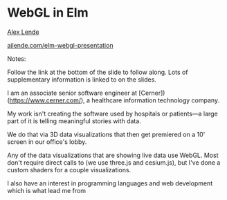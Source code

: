# WebGL in Elm

[Alex Lende](https://github.com/ajlende)

[ajlende.com/elm-webgl-presentation](http://ajlende.com/elm-webgl-presentation)

Notes:

Follow the link at the bottom of the slide to follow along. Lots of supplementary information is linked to on the slides.

I am an associate senior software engineer at [Cerner])(https://www.cerner.com/), a healthcare information technology company.

My work isn't creating the software used by hospitals or patients—a large part of it is telling meaningful stories with data.

We do that via 3D data visualizations that then get premiered on a 10' screen in our office's lobby.

Any of the data visualizations that are showing live data use WebGL. Most don't require direct calls to (we use three.js and cesium.js), but I've done a custom shaders for a couple visualizations.

I also have an interest in programming languages and web development which is what lead me from
